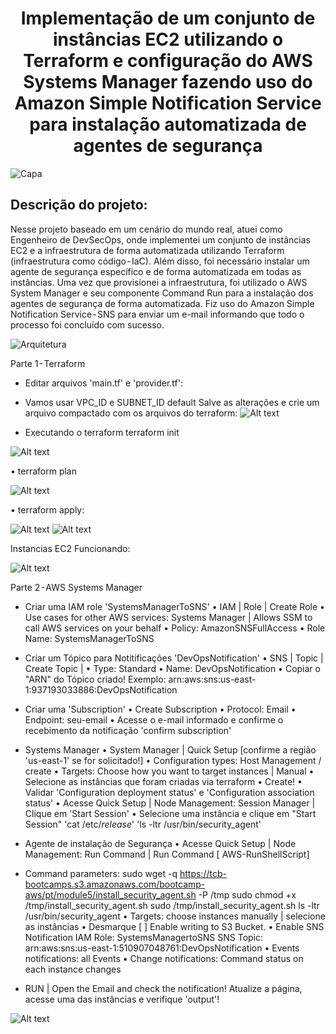 <p align="center">
  <h1 align="center">Implementação de um conjunto de instâncias EC2 utilizando o Terraform e configuração do AWS Systems Manager fazendo uso do Amazon Simple Notification Service para instalação automatizada de agentes de segurança</h1>
</p>

![Capa](./PORTFOLIOPROJETO_AWSMODULO5_CAPA-220624-162245.png)

## Descrição do projeto:
Nesse projeto baseado em um cenário do mundo real, atuei como Engenheiro de DevSecOps, onde implementei um conjunto de instâncias EC2 e a infraestrutura de forma automatizada utilizando Terraform (infraestrutura como código - IaC). Além disso, foi necessário instalar um agente de segurança específico e de forma automatizada em todas as instâncias.
Uma vez que provisionei a infraestrutura, foi utilizado o AWS System Manager e seu componente Command Run para a instalação dos agentes de segurança de forma automatizada. Fiz uso do Amazon Simple Notification Service - SNS para enviar um e-mail informando que todo o processo foi concluído com sucesso.

![Arquitetura](./PORTFOLIOPROJETO_AWSMODULO5_ARQUITETURA-220624-162245.png)

Parte 1 - Terraform
- Editar arquivos 'main.tf' e 'provider.tf':
- Vamos usar VPC_ID e SUBNET_ID default
Salve as alterações e crie um arquivo compactado com os arquivos do terraform:
![Alt text](image.png)

- Executando o terraform
terraform init

![Alt text](image-1.png)

• terraform plan

![Alt text](image-2.png)

• terraform apply:

![Alt text](image-3.png)
![Alt text](image-4.png)

Instancias EC2 Funcionando:

![Alt text](image-5.png)

Parte 2 - AWS Systems Manager
- Criar uma IAM role 'SystemsManagerToSNS'
• IAM | Role | Create Role
• Use cases for other AWS services: Systems Manager | Allows SSM to call AWS services on your behalf
• Policy: AmazonSNSFullAccess
• Role Name: SystemsManagerToSNS
- Criar um Tópico para Notitificações 'DevOpsNotification'
• SNS | Topic | Create Topic |
• Type: Standard
• Name: DevOpsNotification
• Copiar o "ARN" do Tópico criado!
Exemplo: arn:aws:sns:us-east-1:937193033886:DevOpsNotification
- Criar uma 'Subscription'
• Create Subscription
• Protocol: Email
• Endpoint: seu-email
• Acesse o e-mail informado e confirme o recebimento da notificação 'confirm subscription'

- Systems Manager
• System Manager | Quick Setup [confirme a região 'us-east-1' se for solicitado!]
• Configuration types: Host Management / create
• Targets: Choose how you want to target instances | Manual
• Selecione as instâncias que foram criadas via terraform
• Create!
• Validar 'Configuration deployment status' e 'Configuration association status'
• Acesse Quick Setup | Node Management: Session Manager | Clique em 'Start Session'
• Selecione uma instância e clique em "Start Session"
'cat /etc/*release*'
'ls -ltr /usr/bin/security_agent'

- Agente de instalação de Segurança
• Acesse Quick Setup | Node Management: Run Command | Run Command [ AWS-RunShellScript]
- Command parameters:
sudo wget -q https://tcb-bootcamps.s3.amazonaws.com/bootcamp-aws/pt/module5/install_security_agent.sh -P /tmp
sudo chmod +x /tmp/install_security_agent.sh
sudo /tmp/install_security_agent.sh
ls -ltr /usr/bin/security_agent
• Targets: choose instances manually | selecione as instâncias
• Desmarque [ ] Enable writing to S3 Bucket.
• Enable SNS Notification
IAM Role: SystemsManagertoSNS
SNS Topic: <ARN> arn:aws:sns:us-east-1:510907048761:DevOpsNotification
• Events notifications: all Events
• Change notifications: Command status on each instance changes
- RUN | Open the Email and check the notification!
Atualize a página, acesse uma das instâncias e verifique 'output'!

![Alt text](image-6.png)